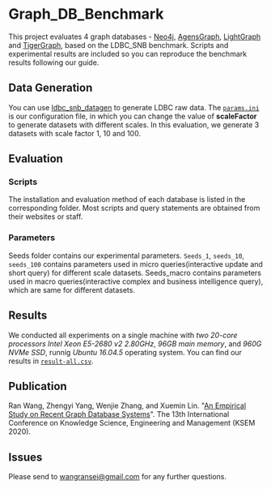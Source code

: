# Graph_DB_Benchmark

This project evaluates 4 graph databases - [Neo4j](https://neo4j.com/), [AgensGraph](https://bitnine.net/), [LightGraph](https://fma-ai.cn/) and [TigerGraph](https://www.tigergraph.com/), based on the LDBC_SNB benchmark. Scripts and experimental results are included so you can reproduce the benchmark results following our guide.

## Data Generation

You can use [ldbc_snb_datagen](https://github.com/ldbc/ldbc_snb_datagen) to generate LDBC raw data. The [`params.ini`](params.ini) is our configuration file, in which you can change the value of  **scaleFactor** to generate datasets with different scales. In this evaluation, we generate 3 datasets with scale factor 1, 10 and 100.

## Evaluation

### Scripts

The installation and evaluation method of each database is listed in the corresponding folder. Most scripts and query statements are obtained from their websites or staff.

### Parameters

 Seeds folder contains our experimental parameters. `Seeds_1`, `seeds_10`, `seeds_100` contains parameters used in micro queries(interactive update and short query)  for different scale datasets. Seeds_macro contains parameters used in macro queries(interactive complex and business intelligence query), which are same for different datasets.

## Results

We conducted all experiments on a single machine with *two 20-core processors Intel Xeon E5-2680 v2 2.80GHz*, *96GB main memory*, and *960G NVMe SSD*, runnig *Ubuntu 16.04.5* operating system. You can find our results in [`result-all.csv`](result-all.csv).

## Publication

Ran Wang, Zhengyi Yang, Wenjie Zhang, and Xuemin Lin. "[An Empirical Study on Recent Graph Database Systems](https://link.springer.com/chapter/10.1007/978-3-030-55130-8_29)". The 13th International Conference on Knowledge Science, Engineering and Management (KSEM 2020).

## Issues

Please send to wangransei@gmail.com for any further questions.
